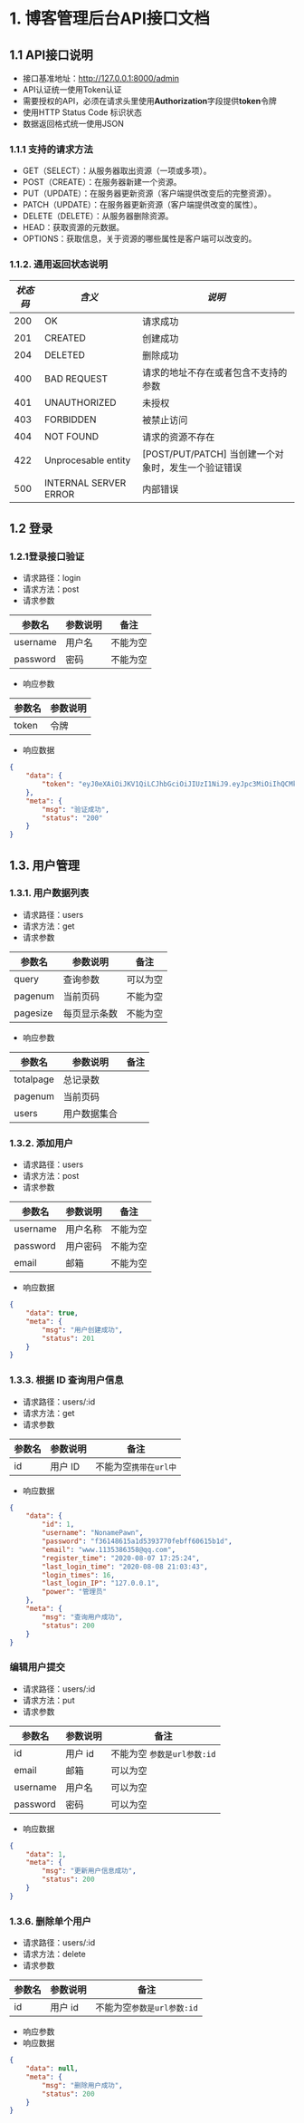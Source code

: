 # 1. 博客管理后台API接口文档

## 1.1 API接口说明

- 接口基准地址：http://127.0.0.1:8000/admin
- API认证统一使用Token认证
- 需要授权的API，必须在请求头里使用**Authorization**字段提供**token**令牌
- 使用HTTP Status Code 标识状态
- 数据返回格式统一使用JSON

### 1.1.1 支持的请求方法

- GET（SELECT）：从服务器取出资源（一项或多项）。
- POST（CREATE）：在服务器新建一个资源。
- PUT（UPDATE）：在服务器更新资源（客户端提供改变后的完整资源）。
- PATCH（UPDATE）：在服务器更新资源（客户端提供改变的属性）。
- DELETE（DELETE）：从服务器删除资源。
- HEAD：获取资源的元数据。
- OPTIONS：获取信息，关于资源的哪些属性是客户端可以改变的。

###  1.1.2. 通用返回状态说明

| *状态码* | *含义*                | *说明*                                              |
| -------- | --------------------- | --------------------------------------------------- |
| 200      | OK                    | 请求成功                                            |
| 201      | CREATED               | 创建成功                                            |
| 204      | DELETED               | 删除成功                                            |
| 400      | BAD REQUEST           | 请求的地址不存在或者包含不支持的参数                |
| 401      | UNAUTHORIZED          | 未授权                                              |
| 403      | FORBIDDEN             | 被禁止访问                                          |
| 404      | NOT FOUND             | 请求的资源不存在                                    |
| 422      | Unprocesable entity   | [POST/PUT/PATCH] 当创建一个对象时，发生一个验证错误 |
| 500      | INTERNAL SERVER ERROR | 内部错误                                            |



## 1.2 登录

### 1.2.1登录接口验证

- 请求路径：login
- 请求方法：post
- 请求参数

| 参数名   | 参数说明 | 备注     |
| -------- | -------- | -------- |
| username | 用户名   | 不能为空 |
| password | 密码     | 不能为空 |

- 响应参数

| 参数名 | 参数说明 |
| ------ | -------- |
| token  | 令牌     |

- 响应数据

```json
{
    "data": {
        "token": "eyJ0eXAiOiJKV1QiLCJhbGciOiJIUzI1NiJ9.eyJpc3MiOiIhQCMkJSomIiwiYXVkIjoiIiwiaWF0IjoxNTk2ODEwMDc2LCJuYmYiOjE1OTY4MTAwNzksImV4cCI6MTU5NjgxMDI3NiwiZGF0YSI6eyJ1aWQiOnsicG93ZXIiOiJcdTdiYTFcdTc0MDZcdTU0NTgifX19.xs0jHRiXknMfz81ZjnttjKD9ECSWR36yC5JW05VhKSc"
    },
    "meta": {
        "msg": "验证成功",
        "status": "200"
    }
}
```



##  1.3. 用户管理

### 1.3.1. 用户数据列表

- 请求路径：users
- 请求方法：get
- 请求参数

| 参数名   | 参数说明     | 备注     |
| -------- | ------------ | -------- |
| query    | 查询参数     | 可以为空 |
| pagenum  | 当前页码     | 不能为空 |
| pagesize | 每页显示条数 | 不能为空 |

- 响应参数

| 参数名    | 参数说明     | 备注 |
| --------- | ------------ | ---- |
| totalpage | 总记录数     |      |
| pagenum   | 当前页码     |      |
| users     | 用户数据集合 |      |



###  1.3.2. 添加用户

- 请求路径：users
- 请求方法：post
- 请求参数

| 参数名   | 参数说明 | 备注     |
| -------- | -------- | -------- |
| username | 用户名称 | 不能为空 |
| password | 用户密码 | 不能为空 |
| email    | 邮箱     | 不能为空 |

- 响应数据

```json
{
    "data": true,
    "meta": {
        "msg": "用户创建成功",
        "status": 201
    }
}
```



###  1.3.3. 根据 ID 查询用户信息

- 请求路径：users/:id
- 请求方法：get
- 请求参数

| 参数名 | 参数说明 | 备注                  |
| ------ | -------- | --------------------- |
| id     | 用户 ID  | 不能为空`携带在url中` |

- 响应数据

```json
{
    "data": {
        "id": 1,
        "username": "NonamePawn",
        "password": "f36148615a1d5393770febff60615b1d",
        "email": "www.1135386358@qq.com",
        "register_time": "2020-08-07 17:25:24",
        "last_login_time": "2020-08-08 21:03:43",
        "login_times": 16,
        "last_login_IP": "127.0.0.1",
        "power": "管理员"
    },
    "meta": {
        "msg": "查询用户成功",
        "status": 200
    }
}
```



### 编辑用户提交

- 请求路径：users/:id
- 请求方法：put
- 请求参数

| 参数名   | 参数说明 | 备注                        |
| -------- | -------- | --------------------------- |
| id       | 用户 id  | 不能为空 `参数是url参数:id` |
| email    | 邮箱     | 可以为空                    |
| username | 用户名   | 可以为空                    |
| password | 密码     | 可以为空                    |

- 响应数据

```json
{
    "data": 1,
    "meta": {
        "msg": "更新用户信息成功",
        "status": 200
    }
}
```



###  1.3.6. 删除单个用户

- 请求路径：users/:id
- 请求方法：delete
- 请求参数

| 参数名 | 参数说明 | 备注                       |
| ------ | -------- | -------------------------- |
| id     | 用户 id  | 不能为空`参数是url参数:id` |

- 响应参数
- 响应数据

```json
{
    "data": null,
    "meta": {
        "msg": "删除用户成功",
        "status": 200
    }
}
```